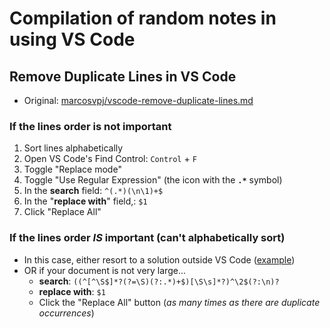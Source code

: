 # Compilation of random notes in using VS Code

## Remove Duplicate Lines in VS Code
* Original: [marcosvpj/vscode-remove-duplicate-lines.md](https://gist.github.com/marcosvpj/f04116e5443284ccb5f14f3c443a2d0d)

### If the lines order is not important
1. Sort lines alphabetically
2. Open VS Code's Find Control: `Control` + `F`
3. Toggle "Replace mode"
4. Toggle "Use Regular Expression" (the icon with the **`.*`** symbol)
5. In the **search** field: `^(.*)(\n\1)+$`
6. In the "**replace with**" field,: `$1`
7. Click "Replace All"

### If the lines order *IS* important (can't alphabetically sort)
* In this case, either resort to a solution outside VS Code ([example](https://stackoverflow.com/q/11532157/3258851))
* OR if your document is not very large...
  * **search**: `((^[^\S$]*?(?=\S)(?:.*)+$)[\S\s]*?)^\2$(?:\n)?`
  * **replace with**: `$1`
  * Click the "Replace All" button (*as many times as there are duplicate occurrences*)
